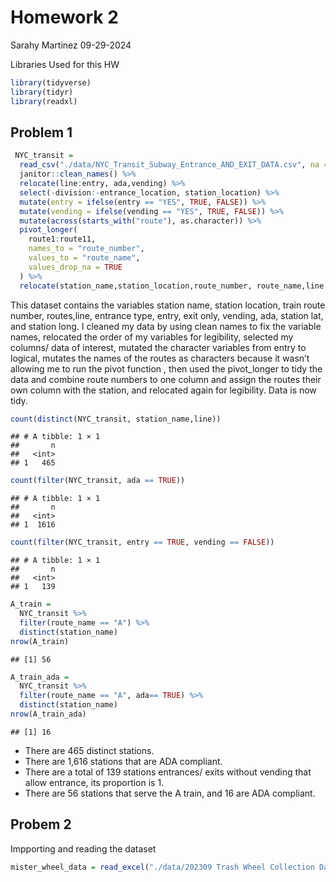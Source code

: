 Homework 2
================
Sarahy Martinez
09-29-2024

Libraries Used for this HW

``` r
library(tidyverse)
library(tidyr)
library(readxl)
```

## Problem 1

``` r
 NYC_transit =
  read_csv("./data/NYC_Transit_Subway_Entrance_AND_EXIT_DATA.csv", na = c("NA", ".", "")) %>% 
  janitor::clean_names() %>% 
  relocate(line:entry, ada,vending) %>% 
  select(-division:-entrance_location, station_location) %>% 
  mutate(entry = ifelse(entry == "YES", TRUE, FALSE)) %>% 
  mutate(vending = ifelse(vending == "YES", TRUE, FALSE)) %>% 
  mutate(across(starts_with("route"), as.character)) %>% 
  pivot_longer(
    route1:route11,
    names_to = "route_number",
    values_to = "route_name",
    values_drop_na = TRUE
  ) %>% 
  relocate(station_name,station_location,route_number, route_name,line,entrance_type, entry, ada,vending)
```

This dataset contains the variables station name, station location,
train route number, routes,line, entrance type, entry, exit only,
vending, ada, station lat, and station long. I cleaned my data by using
clean names to fix the variable names, relocated the order of my
variables for legibility, selected my columns/ data of interest, mutated
the character variables from entry to logical, mutates the names of the
routes as characters because it wasn’t allowing me to run the pivot
function , then used the pivot_longer to tidy the data and combine route
numbers to one column and assign the routes their own column with the
station, and relocated again for legibility. Data is now tidy.

``` r
count(distinct(NYC_transit, station_name,line))
```

    ## # A tibble: 1 × 1
    ##       n
    ##   <int>
    ## 1   465

``` r
count(filter(NYC_transit, ada == TRUE))
```

    ## # A tibble: 1 × 1
    ##       n
    ##   <int>
    ## 1  1616

``` r
count(filter(NYC_transit, entry == TRUE, vending == FALSE))
```

    ## # A tibble: 1 × 1
    ##       n
    ##   <int>
    ## 1   139

``` r
A_train =
  NYC_transit %>% 
  filter(route_name == "A") %>% 
  distinct(station_name) 
nrow(A_train)
```

    ## [1] 56

``` r
A_train_ada =
  NYC_transit %>% 
  filter(route_name == "A", ada== TRUE) %>% 
  distinct(station_name) 
nrow(A_train_ada)
```

    ## [1] 16

- There are 465 distinct stations.
- There are 1,616 stations that are ADA compliant.
- There are a total of 139 stations entrances/ exits without vending
  that allow entrance, its proportion is 1.
- There are 56 stations that serve the A train, and 16 are ADA
  compliant.

## Probem 2

Impporting and reading the dataset

``` r
mister_wheel_data = read_excel("./data/202309 Trash Wheel Collection Data.xlsx", sheet=1,skip = 1,range= "A2:N586", na = c("NA", ".", ""))
```

